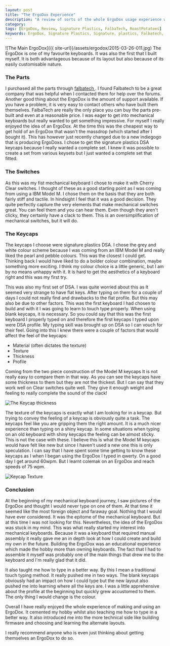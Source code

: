 ```yaml
---
layout: post
title: "The ErgoDox Experience"
description: "A review of sorts of the whole ErgoDox usage experience with signature plastics keycaps."
category: 
tags: [ErgoDox, Review, Signature Plastics, FalbaTech, RoastPotatoes]
keywords: ErgoDox, Signature Plastics, Signature, plastics, Falbatech, DSA, Keycaps, pbt, Falbatech, Howto, Build, Hand-made, geekhack, reddit, /r/mk, roastpotatoes, roast, potatoes,
---
```

![The Main ErgoDox]({{ site-url}}/assets/ergodox/2015-03-26-011.jpg)
The ErgoDox is one of my favourite keyboards. It was also the first that I built myself. It is both advantageous because of its layout but also because of its easily customisable  nature.

### The Parts
I purchased all the parts through [falbatech ](https://falbatech.pl). I found Falbatech to be a great company that was helpful when I contacted them for help over the forums. Another good thing about the ErgoDox is the amount of support available. If you have a problem, it is very easy to contact others who have built them themselves. FalbaTech are really the only place you can buy the parts pre-built and even at a reasonable price. I was eager to get into mechanical keyboards but really wanted to get something impressive. For myself I really enjoyed the idea of an ErgoDox. At the time this was the cheapest way to get hold of an ErgoDox that wasn't the massdrop (which started after I bought it). This has however just recently changed due to a new indiegogo that is producing ErgoDoxs. I chose to get the signature plastics DSA keycaps because I really wanted a complete set. I knew it was possible to create a set from various keysets but I just wanted a complete set that fitted.

### The Switches
As this was my fist mechanical keyboard I chose to  make it with Cherry Clear switches. I thought of these as a good starting point as I was coming from using a IBM Model M. I chose them on the basis that they are both fairly stiff and tactile. In hindsight I feel that it was a good decision. They quite perfectly capture the very elements that make mechanical switches great. You can feel them and you can hear them. Even though they aren't clicky, they certainly have a clack to them. This is an oversimplification of mechanical switches, but it will do.

### The Keycaps
The keycaps I  choose were signature plastics DSA. I chose the grey and white colour scheme because I was coming from an IBM Model M and really liked the pearl and pebble colours. This was the closest I could get. Thinking back I would have liked to do a bolder colour combination, maybe something more exciting. I think my colour choice is a little generic, but I am by no means unhappy with it. It is hard to get the aesthetics of a keyboard right and this was my first try.

This was also my first set of DSA. I was quite worried about this as It seemed very strange to have flat keys. After typing on them for a couple of days I could not really find and drawbacks to the flat profile. But this may also be due to other factors. This was the first keyboard I had chosen to build and with it I was going to learn to touch type properly. When using blank keycaps, it is necessary. So you could say that this was the first keyboard I properly typed on and therefore the first keycaps I  typed upon were DSA profile. My typing skill was brought up on DSA so I can vouch for their feel. Going into this I knew there were a couple of factors that would affect the feel of the keycaps:

* Material (often dictates the texture)
* Texture
* Thickness
* Profile

Coming from the two piece construction of the Model M keycaps It is not really easy to compare them in that way. As you can see the keycaps have some thickness to them but they are not the thickest. But I can say that they work well on Clear switches quite well. They give it enough weight and feeling to really complete the sound of the clack!

![The Keycap thickness]({{site-url}}/assets/ergodox/2015-03-27-026.jpg)

The texture of the keycaps is exactly what I am looking for in a keycap. But trying to convey the feeling of a keycap is obviously quite a task. The keycaps feel like you are gripping them the right amount. It is a much nicer experience than typing on a shiny keycap. In some situations when typing on an old keyboard with shiny keycaps the feeling can be almost sticky. This is not the case with these. I believe this is what the Model M keycaps would have felt like new but since I haven't used a new one this is only speculation. I can say that I have spent some time getting to know these keycaps as I when I began using the ErgoDox I typed in qwerty. On a good day I get around 60wpm. But I learnt colemak on an ErgoDox and reach speeds of 75 wpm.

![Keycap Texture]({{site-url}}/assets/ergodox/2015-03-27-025.jpg)
### Conclusion
At the beginning of my mechanical keyboard journey, I saw pictures of the ErgoDox and thought I would never type on one of them. At that time it seemed like the most foreign object and faraway goal. Nothing that I would  have ever considered. It was the epitome of the mechanical keyboard. But at this time I was not looking for this. Nevertheless, the idea of the ErgoDox was stuck in my mind. This was what really started my interest into mechanical keyboards. Because it was a keyboard that required manual assembly it really gave me an in depth look at how I could create and build my own in the future. Building the ErgoDox was an educational experience which made the hobby more than owning keyboards. The fact that I had to assemble it myself was probably one of the main things that drew me to the keyboard and I'm really glad that it did.

It also taught me how to type in a better way. By this I mean a traditional touch  typing method. It really  pushed me in two ways. The blank keycaps obviously had an impact on how I could type but the new layout also pushed me into learning where all the keys are. I was a little apprehensive about the profile at the beginning but quickly grew accustomed to them. The only thing I would change is the colour.

Overall I have really enjoyed the whole experience of making and using an ErgoDox. It cemented my hobby whilst also teaching me how to type in a better way. It also introduced me into the more technical side like building firmware and choosing and learning the alternate layouts. 

I really recommend anyone who is even just thinking about getting themselves an ErgoDox to do so.
